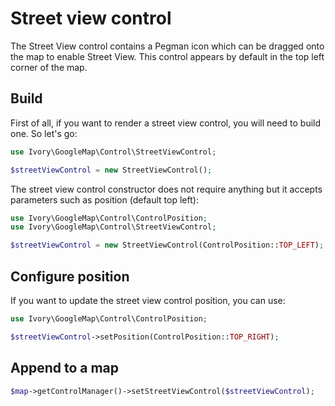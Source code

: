 # Street view control

The Street View control contains a Pegman icon which can be dragged onto the map to enable Street View. This control
appears by default in the top left corner of the map.

## Build

First of all, if you want to render a street view control, you will need to build one. So let's go:

``` php
use Ivory\GoogleMap\Control\StreetViewControl;

$streetViewControl = new StreetViewControl();
```

The street view control constructor does not require anything but it accepts parameters such as position (default top 
left):

``` php
use Ivory\GoogleMap\Control\ControlPosition;
use Ivory\GoogleMap\Control\StreetViewControl;

$streetViewControl = new StreetViewControl(ControlPosition::TOP_LEFT);
```

## Configure position

If you want to update the street view control position, you can use:

``` php
use Ivory\GoogleMap\Control\ControlPosition;

$streetViewControl->setPosition(ControlPosition::TOP_RIGHT);
```

## Append to a map

``` php
$map->getControlManager()->setStreetViewControl($streetViewControl);
```
